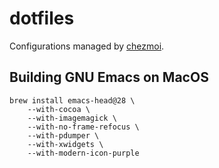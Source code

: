 # dotfiles

Configurations managed by [chezmoi](https://github.com/twpayne/chezmoi).

## Building GNU Emacs on MacOS

``` shell
brew install emacs-head@28 \
    --with-cocoa \
    --with-imagemagick \
    --with-no-frame-refocus \
    --with-pdumper \
    --with-xwidgets \
    --with-modern-icon-purple
```
